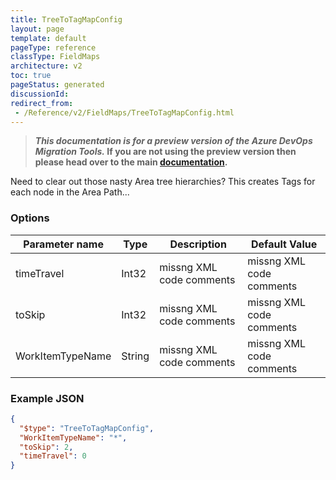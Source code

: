 ```yaml
---
title: TreeToTagMapConfig
layout: page
template: default
pageType: reference
classType: FieldMaps
architecture: v2
toc: true
pageStatus: generated
discussionId: 
redirect_from: 
 - /Reference/v2/FieldMaps/TreeToTagMapConfig.html
---
```



>**_This documentation is for a preview version of the Azure DevOps Migration Tools._ If you are not using the preview version then please head over to the main [documentation](https://nkdagility.com/docs/azure-devops-migration-tools).**

Need to clear out those nasty Area tree hierarchies? This creates Tags for each node in the Area Path...

### Options

| Parameter name         | Type    | Description                              | Default Value                            |
|------------------------|---------|------------------------------------------|------------------------------------------|
| timeTravel | Int32 | missng XML code comments | missng XML code comments |
| toSkip | Int32 | missng XML code comments | missng XML code comments |
| WorkItemTypeName | String | missng XML code comments | missng XML code comments |


### Example JSON

```JSON
{
  "$type": "TreeToTagMapConfig",
  "WorkItemTypeName": "*",
  "toSkip": 2,
  "timeTravel": 0
}
```